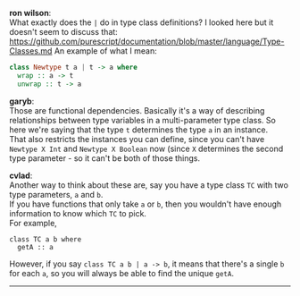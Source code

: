 **ron wilson**:  
What exactly does the `|` do in type class definitions?
I looked here but it doesn't seem to discuss that: https://github.com/purescript/documentation/blob/master/language/Type-Classes.md
An example of what I mean:

```purescript
class Newtype t a | t -> a where
  wrap :: a -> t
  unwrap :: t -> a
```

**garyb**:  
Those are functional dependencies. Basically it's a way of describing relationships between type variables in a multi-parameter type class.
So here we're saying that the type `t` determines the type `a` in an instance.  
That also restricts the instances you can define, since you can't have `Newtype X Int` and `Newtype X Boolean` now (since `X` determines the second type parameter - so it can't be both of those things.

**cvlad**:  
Another way to think about these are, say you have a type class `TC` with two type parameters, `a` and `b`.  
If you have functions that only take `a` or `b`, then you wouldn't have enough information to know which `TC` to pick.  
For example,

```
class TC a b where
  getA :: a
```

However, if you say `class TC a b | a -> b`, it means that there's a single `b` for each `a`, so you will always be able to find the unique `getA`.

***